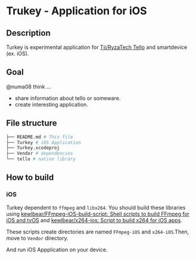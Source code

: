# Trukey - Application for iOS

## Description

Turkey is experimental application for [Tji/RyzaTech Tello](https://www.ryzerobotics.com/jp/tello) and smartdevice (ex. iOS).

## Goal

@numa08 think ...

- share information about tello or someware.
- create interesting application.

## File structure

```bash
├── README.md # This file
├── Turkey # iOS Application
├── Turkey.xcodeproj
├── Vendor # dependencies
└── tello # native library
```

## How to build

### iOS

Turkey dependent to `ffmpeg` and `libx264`. You should build these libraries using [kewlbear/FFmpeg-iOS-build-script: Shell scripts to build FFmpeg for iOS and tvOS](https://github.com/kewlbear/FFmpeg-iOS-build-script) and [kewlbear/x264-ios: Script to build x264 for iOS apps](https://github.com/kewlbear/x264-ios).

These scripts create directories are named `FFmpeg-iOS` and `x264-iOS`.Then, move to `Vendor` directory.

And run iOS Appplication on your device.
